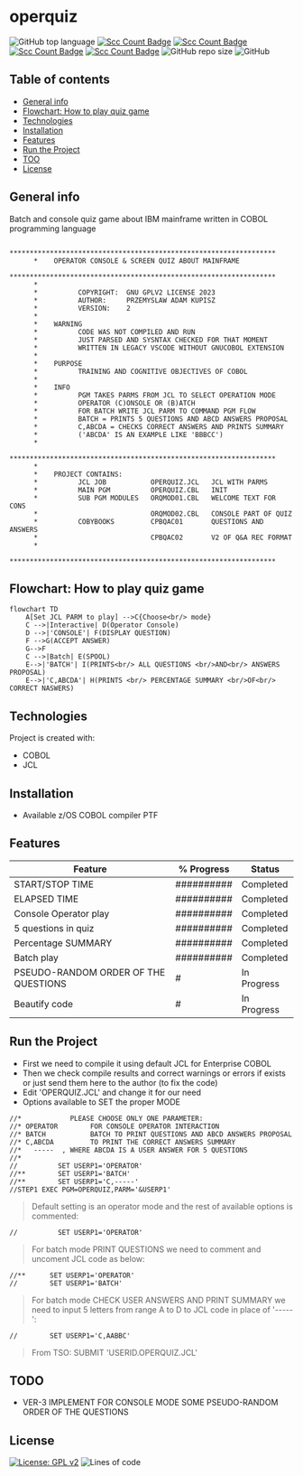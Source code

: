 # operquiz

![GitHub top language](https://img.shields.io/github/languages/top/pak-center/operquiz?style=plastic)
[![Scc Count Badge](https://sloc.xyz/github/pak-center/operquiz/)](https://github.com/pak-center/operquiz/)
[![Scc Count Badge](https://sloc.xyz/github/pak-center/operquiz/?category=code)](https://github.com/pak-center/operquiz/)
[![Scc Count Badge](https://sloc.xyz/github/pak-center/operquiz/?category=comments)](https://github.com/pak-center/operquiz/)
[![Scc Count Badge](https://sloc.xyz/github/pak-center/operquiz/?category=blanks)](https://github.com/pak-center/operquiz/)
![GitHub repo size](https://img.shields.io/github/repo-size/pak-center/operquiz?style=plastic)
![GitHub](https://img.shields.io/github/license/pak-center/operquiz?style=plastic)

## Table of contents

* [General info](#general-info)
* [Flowchart: How to play quiz game](#flowchart-how-to-play-quiz-game)
* [Technologies](#technologies)
* [Installation](#installation)
* [Features](#features)
* [Run the Project](#run-the-project)
* [TOO](#todo)
* [License](#license)

## General info

Batch and console quiz game about IBM mainframe written in COBOL programming language

```cobol
      ******************************************************************
      *    OPERATOR CONSOLE & SCREEN QUIZ ABOUT MAINFRAME
      ******************************************************************
      *
      *          COPYRIGHT:  GNU GPLV2 LICENSE 2023
      *          AUTHOR:     PRZEMYSLAW ADAM KUPISZ
      *          VERSION:    2
      *
      *    WARNING
      *          CODE WAS NOT COMPILED AND RUN
      *          JUST PARSED AND SYSNTAX CHECKED FOR THAT MOMENT
      *          WRITTEN IN LEGACY VSCODE WITHOUT GNUCOBOL EXTENSION
      *
      *    PURPOSE
      *          TRAINING AND COGNITIVE OBJECTIVES OF COBOL 
      *
      *    INFO
      *          PGM TAKES PARMS FROM JCL TO SELECT OPERATION MODE
      *          OPERATOR (C)ONSOLE OR (B)ATCH
      *          FOR BATCH WRITE JCL PARM TO COMMAND PGM FLOW
      *          BATCH = PRINTS 5 QUESTIONS AND ABCD ANSWERS PROPOSAL
      *          C,ABCDA = CHECKS CORRECT ANSWERS AND PRINTS SUMMARY
      *          ('ABCDA' IS AN EXAMPLE LIKE 'BBBCC')
      *
      ******************************************************************
      *
      *    PROJECT CONTAINS:
      *          JCL JOB           OPERQUIZ.JCL   JCL WITH PARMS
      *          MAIN PGM          OPERQUIZ.CBL   INIT
      *          SUB PGM MODULES   ORQMOD01.CBL   WELCOME TEXT FOR CONS
      *                            ORQMOD02.CBL   CONSOLE PART OF QUIZ
      *          COBYBOOKS         CPBQAC01       QUESTIONS AND ANSWERS
      *                            CPBQAC02       V2 OF Q&A REC FORMAT
      *
      ******************************************************************
```

## Flowchart: How to play quiz game

```mermaid
flowchart TD
    A[Set JCL PARM to play] -->C{Choose<br/> mode}
    C -->|Interactive| D(Operator Console)
    D -->|'CONSOLE'| F(DISPLAY QUESTION)
    F -->G(ACCEPT ANSWER)
    G-->F
    C -->|Batch| E(SPOOL)
    E-->|'BATCH'| I(PRINTS<br/> ALL QUESTIONS <br/>AND<br/> ANSWERS PROPOSAL)
    E-->|'C,ABCDA'| H(PRINTS <br/> PERCENTAGE SUMMARY <br/>OF<br/> CORRECT NASWERS)
```

## Technologies

Project is created with:

* COBOL
* JCL

## Installation

* Available z/OS COBOL compiler PTF

## Features

| Feature  | % Progress | Status |
| ---      | ---       | --- |
| START/STOP  TIME | ########## | Completed |
| ELAPSED TIME    | ########## | Completed |
| Console Operator play |##########| Completed |
| 5 questions in quiz | ########## | Completed |
| Percentage SUMMARY | ########## | Completed |
| Batch play | ########## | Completed |
| PSEUDO-RANDOM ORDER OF THE QUESTIONS | # | In Progress |
| Beautify code | # | In Progress |

## Run the Project

* First we need to compile it using default JCL for Enterprise COBOL
* Then we check compile results and correct warnings or errors if exists or just send them here to the author (to fix the code)
* Edit 'OPERQUIZ.JCL' and change it for our need
* Options available to SET the proper MODE

```jcl
//*            PLEASE CHOOSE ONLY ONE PARAMETER:
//* OPERATOR        FOR CONSOLE OPERATOR INTERACTION
//* BATCH           BATCH TO PRINT QUESTIONS AND ABCD ANSWERS PROPOSAL
//* C,ABCDA         TO PRINT THE CORRECT ANSWERS SUMMARY
//*   -----  , WHERE ABCDA IS A USER ANSWER FOR 5 QUESTIONS
//*
//          SET USERP1='OPERATOR'
//**        SET USERP1='BATCH'
//**        SET USERP1='C,-----'
//STEP1 EXEC PGM=OPERQUIZ,PARM='&USERP1'
```

> Default setting is an operator mode and the rest of available options is commented:

```jcl
//          SET USERP1='OPERATOR'
```

> For batch mode PRINT QUESTIONS we need to comment and uncoment JCL code as below:

```jcl
//**      SET USERP1='OPERATOR'
//        SET USERP1='BATCH'
```

> For batch mode CHECK USER ANSWERS AND PRINT SUMMARY we need to input 5 letters from range A to D to JCL code in place of '-----':

```jcl
//        SET USERP1='C,AABBC'
```

> From TSO:
> SUBMIT 'USERID.OPERQUIZ.JCL'
>
## TODO

* VER-3 IMPLEMENT FOR CONSOLE MODE SOME PSEUDO-RANDOM ORDER OF THE QUESTIONS

## License

[![License: GPL v2](https://img.shields.io/badge/License-GPL_v2-blue.svg)](https://www.gnu.org/licenses/old-licenses/gpl-2.0.en.html)
![Lines of code](https://img.shields.io/tokei/lines/github/pak-center/operquiz?label=total%20lines%20of%20code&style=plastic)
